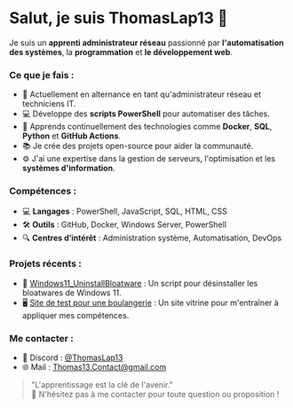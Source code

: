 # Salut, je suis ThomasLap13 👋

Je suis un **apprenti administrateur réseau** passionné par **l'automatisation des systèmes**, la **programmation** et **le développement web**.

### Ce que je fais :
- 🔧 Actuellement en alternance en tant qu'administrateur réseau et techniciens IT.
- 💻 Développe des **scripts PowerShell** pour automatiser des tâches.
- 🌱 Apprends continuellement des technologies comme **Docker**, **SQL**, **Python** et **GitHub Actions**.
- 📚 Je crée des projets open-source pour aider la communauté.
- ⚙️ J'ai une expertise dans la gestion de serveurs, l'optimisation et les **systèmes d'information**.

### Compétences :
- 💻 **Langages** : PowerShell, JavaScript, SQL, HTML, CSS
- 🛠️ **Outils** : GitHub, Docker, Windows Server, PowerShell
- 🔍 **Centres d’intérêt** : Administration système, Automatisation, DevOps

### Projets récents :
- 🔨 [Windows11_UninstallBloatware](https://github.com/ThomasLap13/Windows11_UninstallBloatware) : Un script pour désinstaller les bloatwares de Windows 11.
- 🖥️ [Site de test pour une boulangerie](https://github.com/ThomasLap13/Site_Boulangerie) : Un site vitrine pour m'entraîner à appliquer mes compétences.

### Me contacter :
- 💬 Discord : [@ThomasLap13](https://discord.gg/dBMv64U)
- 🌐 Mail : Thomas13.Contact@gmail.com

> "L'apprentissage est la clé de l'avenir."  
📩 N'hésitez pas à me contacter pour toute question ou proposition !
